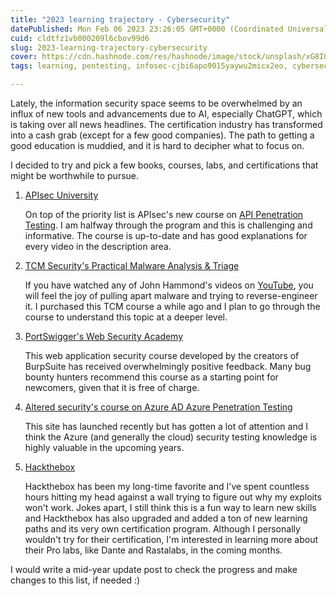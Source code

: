 ```yaml
---
title: "2023 learning trajectory - Cybersecurity"
datePublished: Mon Feb 06 2023 23:26:05 GMT+0000 (Coordinated Universal Time)
cuid: cldtfz1vb000209l6cbov99d6
slug: 2023-learning-trajectory-cybersecurity
cover: https://cdn.hashnode.com/res/hashnode/image/stock/unsplash/xG8IQMqMITM/upload/1b2a33af8bc9ddd0f84d1db04740347e.jpeg
tags: learning, pentesting, infosec-cjbi6apo9015yaywu2micx2eo, cybersecurity-1, learning-journey

---
```


Lately, the information security space seems to be overwhelmed by an influx of new tools and advancements due to AI, especially ChatGPT, which is taking over all news headlines. The certification industry has transformed into a cash grab (except for a few good companies). The path to getting a good education is muddied, and it is hard to decipher what to focus on.

I decided to try and pick a few books, courses, labs, and certifications that might be worthwhile to pursue.

1. [APIsec University](https://university.apisec.ai/)
    
    On top of the priority list is APIsec's new course on [API Penetration Testing](https://university.apisec.ai/products/api-penetration-testing). I am halfway through the program and this is challenging and informative. The course is up-to-date and has good explanations for every video in the description area.
    
2. [TCM Security's Practical Malware Analysis & Triage](https://academy.tcm-sec.com/p/practical-malware-analysis-triage)
    
    If you have watched any of John Hammond's videos on [YouTube](https://www.youtube.com/@_JohnHammond), you will feel the joy of pulling apart malware and trying to reverse-engineer it. I purchased this TCM course a while ago and I plan to go through the course to understand this topic at a deeper level.
    
3. [PortSwigger's Web Security Academy](https://portswigger.net/web-security)
    
    This web application security course developed by the creators of BurpSuite has received overwhelmingly positive feedback. Many bug bounty hunters recommend this course as a starting point for newcomers, given that it is free of charge.
    
4. [Altered security's course on Azure AD Azure Penetration Testing](https://www.alteredsecurity.com/trainings)
    
    This site has launched recently but has gotten a lot of attention and I think the Azure (and generally the cloud) security testing knowledge is highly valuable in the upcoming years.
    
5. [Hackthebox](https://www.hackthebox.com/)
    
    Hackthebox has been my long-time favorite and I've spent countless hours hitting my head against a wall trying to figure out why my exploits won't work. Jokes apart, I still think this is a fun way to learn new skills and Hackthebox has also upgraded and added a ton of new learning paths and its very own certification program. Although I personally wouldn't try for their certification, I'm interested in learning more about their Pro labs, like Dante and Rastalabs, in the coming months.
    

I would write a mid-year update post to check the progress and make changes to this list, if needed :)